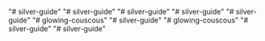 "# silver-guide" 
"# silver-guide" 
"# silver-guide" 
"# silver-guide" 
"# silver-guide" 
"# glowing-couscous" 
"# silver-guide" 
"# glowing-couscous" 
"# silver-guide" 
"# silver-guide" 
